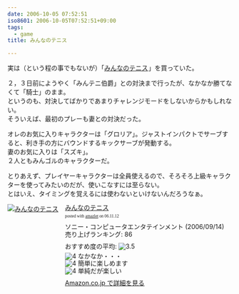 ```yaml
---
date: 2006-10-05 07:52:51
iso8601: 2006-10-05T07:52:51+09:00
tags:
  - game
title: みんなのテニス

---
```


<div class="entry-body">
  <p>実は（という程の事でもないが）「<a href="http://www.amazon.co.jp/gp/product/B000GWPEDA?ie=UTF8&amp;tag=nqounet-22&amp;linkCode=as2&amp;camp=247&amp;creative=1211&amp;creativeASIN=B000GWPEDA">みんなのテニス</a><img src="http://www.assoc-amazon.jp/e/ir?t=nqounet-22&amp;l=as2&amp;o=9&amp;a=B000GWPEDA" width="1" height="1" border="0" alt="" style="border:none !important; margin:0px !important;" />」を買っていた。</p>

  <p>２，３日前にようやく「みんテニ伯爵」との対決まで行ったが、なかなか勝てなくて「騎士」のまま。<br />
    というのも、対決してばかりであまりチャレンジモードをしないからかもしれない。<br />
    そういえば、最初のプレーも妻との対決だった。</p>

  <p>オレのお気に入りキャラクターは「グロリア」。ジャストインパクトでサーブすると、利き手の方にバウンドするキックサーブが発動する。<br />
    妻のお気に入りは「スズキ」。<br />
    ２人ともみんゴルのキャラクターだ。</p>

  <p>とりあえず、プレイヤーキャラクターは全員使えるので、そろそろ上級キャラクターを使ってみたいのだが、使いこなすには至らない。<br />
    とはいえ、タイミングを覚えるには使わないといけないんだろうなぁ。</p>

  <div class="amazlet-box" style="margin-bottom:0px;">
    <div class="amazlet-image" style="float:left;"><a href="http://www.amazon.co.jp/exec/obidos/ASIN/B000GWPEDA/nqounet-22/ref=nosim/" name="amazletlink" id="amazletlink"><img src="http://images-jp.amazon.com/images/P/B000GWPEDA.09.MZZZZZZZ.jpg" alt="みんなのテニス" style="border: none;" /></a></div>
    <div class="amazlet-info" style="float:left;margin-left:15px;line-height:120%">
      <div class="amazlet-name" style="margin-bottom:10px;line-height:120%"><a href="http://www.amazon.co.jp/exec/obidos/ASIN/B000GWPEDA/nqounet-22/ref=nosim/" name="amazletlink" id="amazletlink">みんなのテニス</a>
        <div class="amazlet-powered-date" style="font-size:7pt;margin-top:5px;font-family:verdana;line-height:120%">posted with <a href="http://app.amazlet.com/amazlet/" title="みんなのテニス">amazlet</a> on 06.11.12</div>
      </div>
      <div class="amazlet-detail">ソニー・コンピュータエンタテインメント (2006/09/14)<br />売り上げランキング: 86<br /></div>
      <div class="amazlet-review" style="margin-top:10px; margin-bottom:10px">
        <div class="amazlet-review-average" style="margin-bottom:5px">おすすめ度の平均: <img src="http://images-jp.amazon.com/images/G/09/x-locale/common/customer-reviews/stars-3-5.gif" alt="3.5" /></div><img src="http://images-jp.amazon.com/images/G/09/x-locale/common/customer-reviews/stars-4-0.gif" alt="4" /> なかなか・・・<br /><img src="http://images-jp.amazon.com/images/G/09/x-locale/common/customer-reviews/stars-4-0.gif" alt="4" /> 簡単に楽しめます<br /><img src="http://images-jp.amazon.com/images/G/09/x-locale/common/customer-reviews/stars-4-0.gif" alt="4" /> 単純だが楽しい<br />
      </div>
      <div class="amazlet-link" style="margin-top: 5px"><a href="http://www.amazon.co.jp/exec/obidos/ASIN/B000GWPEDA/nqounet-22/ref=nosim/" name="amazletlink" id="amazletlink">Amazon.co.jp で詳細を見る</a></div>
    </div>
    <div class="amazlet-footer" style="clear: left"></div>
  </div>

</div>
